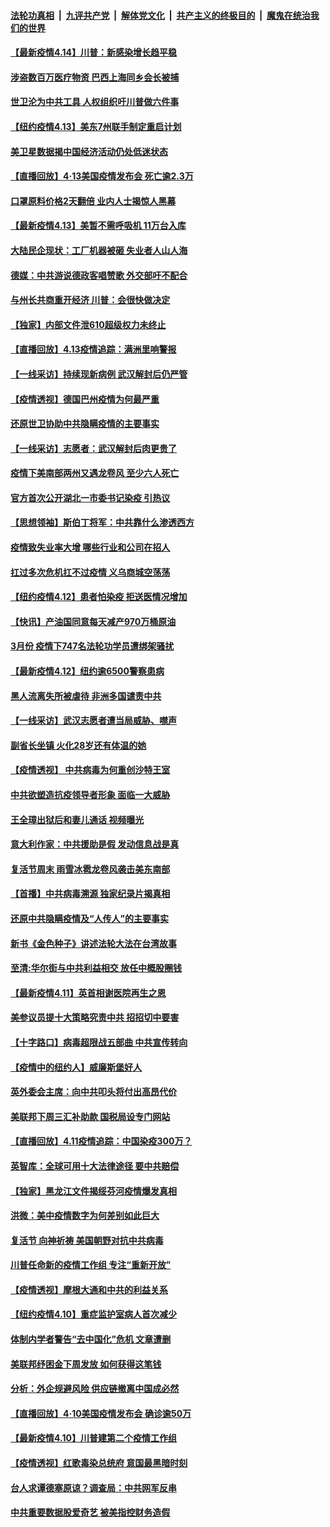 ####  [法轮功真相](../../../../basic/blob/master/README.md?t=04141701) &nbsp;|&nbsp; [九评共产党](../../../../9ping.md/blob/master/README.md?t=04141701) &nbsp;|&nbsp; [解体党文化](../../../../jtdwh.md/blob/master/README.md?t=04141701)  &nbsp;|&nbsp; [共产主义的终极目的](../../../../gczydzjmd.md/blob/master/README.md?t=04141701) &nbsp;|&nbsp; [魔鬼在统治我们的世界](../../../../mgztzwmdsj.md/blob/master/README.md?t=04141701) 

#### [【最新疫情4.14】川普：新感染增长趋平稳](../pages/nf4514/n12027947.md?t=04141701) 

#### [涉盗数百万医疗物资 巴西上海同乡会长被捕](../pages/nf4514/n12028867.md?t=04141701) 

#### [世卫沦为中共工具 人权组织吁川普做六件事](../pages/nf4514/n12028407.md?t=04141701) 

#### [【纽约疫情4.13】美东7州联手制定重启计划](../pages/nf4514/n12026812.md?t=04141701) 

#### [美卫星数据揭中国经济活动仍处低迷状态](../pages/nf4514/n12028110.md?t=04141701) 

#### [【直播回放】4·13美国疫情发布会 死亡逾2.3万](../pages/nf4514/n12023005.md?t=04141701) 

#### [口罩原料价格2天翻倍 业内人士揭惊人黑幕](../pages/nf4514/n12027727.md?t=04141701) 

#### [【最新疫情4.13】美暂不需呼吸机 11万台入库](../pages/nf4514/n12024712.md?t=04141701) 

#### [大陆民企现状：工厂机器被砸 失业者人山人海](../pages/nf4514/n12027648.md?t=04141701) 

#### [德媒：中共游说德政客唱赞歌 外交部吁不配合](../pages/nf4514/n12027206.md?t=04141701) 

#### [与州长共商重开经济 川普：会很快做决定](../pages/nf4514/n12027724.md?t=04141701) 

#### [【独家】内部文件泄610超级权力未终止](../pages/nf4514/n12023895.md?t=04141701) 

#### [【直播回放】4.13疫情追踪：满洲里响警报](../pages/nf4514/n12026894.md?t=04141701) 

#### [【一线采访】持续现新病例 武汉解封后仍严管](../pages/nf4514/n12026624.md?t=04141701) 

#### [【疫情透视】德国巴州疫情为何最严重](../pages/nf4514/n12026036.md?t=04141701) 

#### [还原世卫协助中共隐瞒疫情的主要事实](../pages/nf4514/n12025503.md?t=04141701) 

#### [【一线采访】志愿者：武汉解封后肉更贵了](../pages/nf4514/n12025602.md?t=04141701) 

#### [疫情下美南部两州又遇龙卷风 至少六人死亡](../pages/nf4514/n12025994.md?t=04141701) 

#### [官方首次公开湖北一市委书记染疫 引热议](../pages/nf4514/n12025789.md?t=04141701) 

#### [【思想领袖】斯伯丁将军：中共靠什么渗透西方](../pages/nf4514/n11844974.md?t=04141701) 

#### [疫情致失业率大增 哪些行业和公司在招人](../pages/nf4514/n12012124.md?t=04141701) 

#### [扛过多次危机扛不过疫情 义乌商城空荡荡](../pages/nf4514/n12025345.md?t=04141701) 

#### [【纽约疫情4.12】患者怕染疫 拒送医情况增加](../pages/nf4514/n12024376.md?t=04141701) 

#### [【快讯】产油国同意每天减产970万桶原油](../pages/nf4514/n12025209.md?t=04141701) 

#### [3月份 疫情下747名法轮功学员遭绑架骚扰](../pages/nf4514/n12024335.md?t=04141701) 

#### [【最新疫情4.12】纽约逾6500警察患病](../pages/nf4514/n12020389.md?t=04141701) 

#### [黑人流离失所被虐待 非洲多国谴责中共](../pages/nf4514/n12024673.md?t=04141701) 

#### [【一线采访】武汉志愿者遭当局威胁、噤声](../pages/nf4514/n12023762.md?t=04141701) 

#### [副省长坐镇 火化28岁还有体温的她](../pages/nf4514/n12024074.md?t=04141701) 

#### [【疫情透视】 中共病毒为何重创沙特王室](../pages/nf4514/n12024111.md?t=04141701) 

#### [中共欲塑造抗疫领导者形象 面临一大威胁](../pages/nf4514/n12024402.md?t=04141701) 

#### [王全璋出狱后和妻儿通话 视频曝光](../pages/nf4514/n12024407.md?t=04141701) 

#### [意大利作家：中共援助是假 发动信息战是真](../pages/nf4514/n12006306.md?t=04141701) 

#### [复活节周末 雨雪冰雹龙卷风袭击美东南部](../pages/nf4514/n12023646.md?t=04141701) 

#### [【首播】中共病毒溯源 独家纪录片揭真相](../pages/nf4514/n12021942.md?t=04141701) 

#### [还原中共隐瞒疫情及“人传人”的主要事实](../pages/nf4514/n12018773.md?t=04141701) 

#### [新书《金色种子》讲述法轮大法在台湾故事](../pages/nf4514/n12009988.md?t=04141701) 

#### [至清:华尔街与中共利益相交 放任中概股圈钱](../pages/nf4514/n12022966.md?t=04141701) 

#### [【最新疫情4.11】英首相谢医院再生之恩](../pages/nf4514/n12021395.md?t=04141701) 

#### [美参议员提十大策略究责中共 招招切中要害](../pages/nf4514/n12023123.md?t=04141701) 

#### [【十字路口】病毒超限战五部曲 中共宣传转向](../pages/nf4514/n12021619.md?t=04141701) 

#### [【疫情中的纽约人】威廉斯堡好人](../pages/nf4514/n12022961.md?t=04141701) 

#### [英外委会主席：向中共叩头将付出高昂代价](../pages/nf4514/n12023009.md?t=04141701) 

#### [美联邦下周三汇补助款 国税局设专门网站](../pages/nf4514/n12022783.md?t=04141701) 

#### [【直播回放】4.11疫情追踪：中国染疫300万？](../pages/nf4514/n12022682.md?t=04141701) 

#### [英智库：全球可用十大法律途径 要中共赔偿](../pages/nf4514/n12021377.md?t=04141701) 

#### [【独家】黑龙江文件揭绥芬河疫情爆发真相](../pages/nf4514/n12021047.md?t=04141701) 

#### [洪微：美中疫情数字为何差别如此巨大](../pages/nf4514/n12021725.md?t=04141701) 

#### [复活节 向神祈祷 美国朝野对抗中共病毒](../pages/nf4514/n12018246.md?t=04141701) 

#### [川普任命新的疫情工作组 专注“重新开放”](../pages/nf4514/n12021508.md?t=04141701) 

#### [【疫情透视】摩根大通和中共的利益关系](../pages/nf4514/n12020865.md?t=04141701) 

#### [【纽约疫情4.10】重症监护室病人首次减少](../pages/nf4514/n12019733.md?t=04141701) 

#### [体制内学者警告“去中国化”危机 文章遭删](../pages/nf4514/n12021046.md?t=04141701) 

#### [美联邦纾困金下周发放 如何获得这笔钱](../pages/nf4514/n12020875.md?t=04141701) 

#### [分析：外企规避风险 供应链撤离中国成必然](../pages/nf4514/n12020541.md?t=04141701) 

#### [【直播回放】4·10美国疫情发布会 确诊逾50万](../pages/nf4514/n12020647.md?t=04141701) 

#### [【最新疫情4.10】川普建第二个疫情工作组](../pages/nf4514/n12015830.md?t=04141701) 

#### [【疫情透视】红歌毒染总统府 意国最黑暗时刻](../pages/nf4514/n12020678.md?t=04141701) 

#### [台人求谭德塞原谅？调查局：中共网军反串](../pages/nf4514/n12019670.md?t=04141701) 

#### [中共重要数据股爱奇艺 被美指控财务造假](../pages/nf4514/n12020345.md?t=04141701) 

